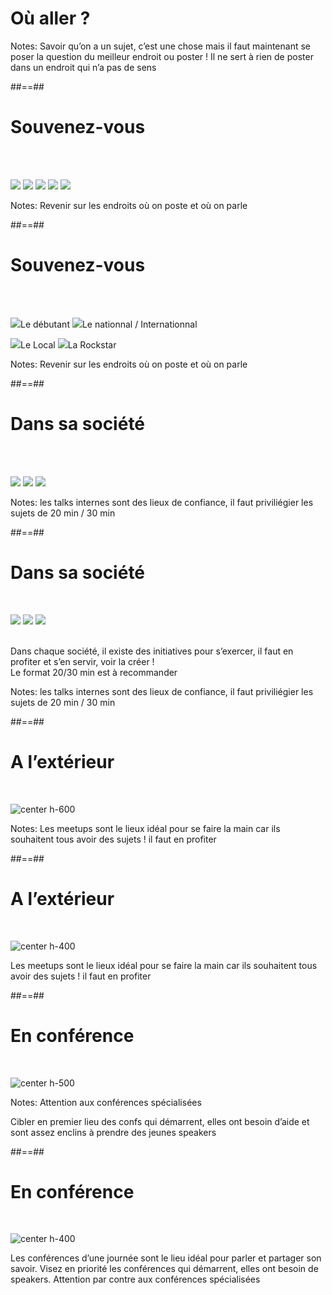 
<!-- .slide: class="transition bottom" data-background="./assets/images/g3d67955561_0_120.png"-->

# Où aller ?


Notes:
Savoir qu’on a un sujet, c’est une chose mais il faut maintenant se poser la question du meilleur endroit ou poster ! Il ne sert à rien de poster dans un endroit qui n’a pas de sens




##==##

<!-- .slide: class="flex-row" data-type-show="prez"-->

# Souvenez-vous

<br><br>

<p>
<img class="h-300" src="./assets/images/g3d67955561_0_58.png">
<img class="h-300" src="./assets/images/g3d67955561_0_54.png">
<img class="h-300" src="./assets/images/g3d67955561_0_56.png">
<img class="h-300" src="./assets/images/g3d67955561_0_55.png">
<img class="h-300" src="./assets/images/g3d67955561_0_57.png">
</p>


Notes:
Revenir sur les endroits où on poste et où on parle


##==##

<!-- .slide: class="flex-row" data-type-show="full"-->

# Souvenez-vous

<br><br>

<p>
<img class="h-300" src="./assets/images/g3d67955561_0_58.png"><span>Le débutant</span>
<img class="h-300" src="./assets/images/g3d67955561_0_55.png"><span>Le nationnal  
/ Internationnal
</p>

<p>
<img class="h-300" src="./assets/images/g3d67955561_0_54.png"><span>Le Local</span>
<img class="h-300" src="./assets/images/g3d67955561_0_57.png"><span>La Rockstar</span>
</p>



Notes:
Revenir sur les endroits où on poste et où on parle




##==##

<!-- .slide: class="flex-row" data-type-show="prez"-->

# Dans sa société

<br><br>

<p>

<img class="w-500" src="./assets/images/g3d67955561_0_144.png">

<img class="w-500" src="./assets/images/g3d67955561_0_145.png">

<img class="w-500" src="./assets/images/g3d67955561_0_146.png">
</p>

Notes:
les talks internes sont des lieux de confiance, il faut priviliégier les sujets de 20 min / 30 min



##==##

<!-- .slide: class="flex-row" data-type-show="full"-->

# Dans sa société

<br>
<div class="flew-row">
<p>
<img class="w-300" src="./assets/images/g3d67955561_0_144.png">
<img class="w-300" src="./assets/images/g3d67955561_0_145.png">
<img class="w-300" src="./assets/images/g3d67955561_0_146.png">
<p>
<span><br>
Dans chaque société, il existe des initiatives pour s’exercer, il faut en profiter et s’en servir, voir la créer !
<br>
Le format 20/30 min est à recommander
</span>
</p>
</p>
</div>

Notes:
les talks internes sont des lieux de confiance, il faut priviliégier les sujets de 20 min / 30 min




##==##

<!-- .slide: data-type-show="prez"-->

# A l’extérieur

<br>

![](./assets/images/g3d67955561_0_154.png 'center h-600')

Notes:
Les meetups sont le lieux idéal pour se faire la main car ils souhaitent tous avoir des sujets ! il faut en profiter 



##==##

<!-- .slide: data-type-show="full"-->

# A l’extérieur

<br>

![](./assets/images/g3d67955561_0_154.png 'center h-400')

Les meetups sont le lieux idéal pour se faire la main car ils souhaitent tous avoir des sujets ! il faut en profiter 




##==##

<!-- .slide: data-type-show="prez" -->

# En conférence

<br>

![](./assets/images/g3d67955561_0_164.png 'center h-500')

Notes:
Attention aux conférences spécialisées

Cibler en premier lieu des confs qui démarrent, elles ont besoin d’aide et sont assez enclins à prendre des jeunes speakers


##==##

<!-- .slide: data-type-show="full"-->

# En conférence

<br>

![](./assets/images/g3d67955561_0_164.png 'center h-400')

Les conférences d’une journée sont le lieu idéal pour parler et partager son savoir. Visez en priorité les conférences qui démarrent, elles ont besoin de speakers. Attention par contre aux conférences spécialisées